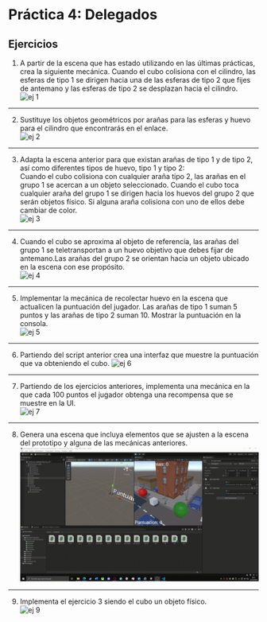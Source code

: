 # Práctica 4: Delegados
## Ejercicios
1. A partir de la escena que has estado utilizando en las últimas prácticas, crea la siguiente mecánica. Cuando el cubo colisiona con el cilindro, las esferas de tipo 1 se dirigen hacia una de las esferas de tipo 2 que fijes de antemano y las esferas de tipo 2 se desplazan hacia el cilindro.  
![ej 1](https://github.com/AdrianMoraRodriguez/p04_II_Adrian_Mora_Rodriguez/blob/main/Multimedia/ej1.gif)  
***
2. Sustituye los objetos geométricos por arañas para las esferas y huevo para el cilindro que encontrarás en el enlace.  
![ej 2](https://github.com/AdrianMoraRodriguez/p04_II_Adrian_Mora_Rodriguez/blob/main/Multimedia/ej2.gif) 
***
3.  Adapta la escena anterior para que existan arañas de tipo 1 y de tipo 2, así como diferentes tipos de huevo, tipo 1 y tipo 2:  
Cuando el cubo colisiona con cualquier araña tipo 2, las arañas en el grupo 1 se acercan a un objeto seleccionado. Cuando el cubo toca cualquier araña del grupo 1 se dirigen hacia los huevos del grupo 2 que serán objetos físico. Si alguna araña colisiona con uno de ellos debe cambiar de color.  
![ej 3](https://github.com/AdrianMoraRodriguez/p04_II_Adrian_Mora_Rodriguez/blob/main/Multimedia/ej3.gif) 
***
4.  Cuando el cubo se aproxima al objeto de referencia, las arañas del grupo 1 se teletransportan a un huevo objetivo que debes fijar de antemano.Las arañas del grupo 2 se orientan hacia un objeto ubicado en la escena con ese propósito.  
![ej 4](https://github.com/AdrianMoraRodriguez/p04_II_Adrian_Mora_Rodriguez/blob/main/Multimedia/ej4.gif) 
***
5. Implementar la mecánica de recolectar huevo en la escena que actualicen la puntuación del jugador. Las arañas de tipo 1 suman 5 puntos y las arañas de tipo 2 suman 10. Mostrar la puntuación en la consola.  
![ej 5](https://github.com/AdrianMoraRodriguez/p04_II_Adrian_Mora_Rodriguez/blob/main/Multimedia/ej5.gif)  
***
6.  Partiendo del script anterior crea una interfaz que muestre la puntuación que va obteniendo el cubo. 
![ej 6](https://github.com/AdrianMoraRodriguez/p04_II_Adrian_Mora_Rodriguez/blob/main/Multimedia/ej6.gif)  
***
7. Partiendo de los ejercicios anteriores, implementa una mecánica en la que cada 100 puntos el jugador obtenga una recompensa que se muestre en la UI.  
![ej 7](https://github.com/AdrianMoraRodriguez/p04_II_Adrian_Mora_Rodriguez/blob/main/Multimedia/ej7.gif)  
***
8. Genera una escena que incluya elementos que se ajusten a la escena del prototipo y alguna de las mecánicas anteriores.
![ej 8](https://github.com/AdrianMoraRodriguez/p04_II_Adrian_Mora_Rodriguez/blob/main/Multimedia/ej8.gif)  
***
9. Implementa el ejercicio 3 siendo el cubo un objeto físico.  
![ej 9](https://github.com/AdrianMoraRodriguez/p04_II_Adrian_Mora_Rodriguez/blob/main/Multimedia/ej9.gif) 
